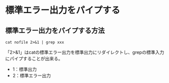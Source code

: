 # 標準エラー出力をパイプする
## 標準エラー出力をパイプする方法
```terminal
cat nofile 2>&1 | grep xxx
```
「2>&1」はcatの標準エラー出力を標準出力にリダイレクトし、grepの標準入力にパイプすることが出来る。

- 1：標準出力
- 2：標準エラー出力